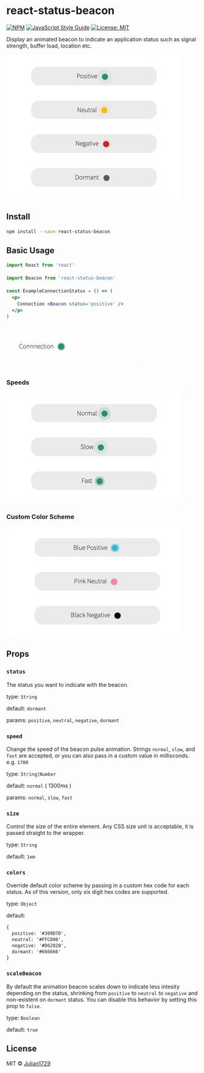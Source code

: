 # react-status-beacon

[![NPM](https://img.shields.io/npm/v/react-status-beacon.svg)](https://www.npmjs.com/package/react-status-beacon) [![JavaScript Style Guide](https://img.shields.io/badge/code_style-standard-brightgreen.svg)](https://standardjs.com) [![License: MIT](https://img.shields.io/badge/License-MIT-yellow.svg)](https://opensource.org/licenses/MIT)

Display an animated beacon to indicate an application status such as signal strength, buffer load, location etc.

![react-status-beacon status examples](https://github.com/Julian1729/react-status-beacon/raw/main/example/assets/examples.gif)

## Install

```bash
npm install --save react-status-beacon
```

## Basic Usage

```jsx
import React from 'react'

import Beacon from 'react-status-beacon'

const ExampleConnectionStatus = () => (
  <p>
    Connection <Beacon status='positive' />
  </p>
)
```

![react-status-beacon example](https://github.com/Julian1729/react-status-beacon/raw/main/example/assets/connection_example.gif)

### Speeds

![react-status-beacon speeds example](https://github.com/Julian1729/react-status-beacon/raw/main/example/assets/speeds.gif)

### Custom Color Scheme

![react-status-beacon ](https://github.com/Julian1729/react-status-beacon/raw/main/example/assets/colors.gif)

## Props

### `status`

The status you want to indicate with the beacon.

type: `String`

default: `dormant`

params: `positive`, `neutral`, `negative`, `dormant`

### `speed`

Change the speed of the beacon pulse animation. Strings `normal`, `slow`, and `fast`
are accepted, or you can also pass in a custom value in millisconds. e.g. `1700`

type: `String|Number`

default: `normal` ( 1300ms )

params: `normal`, `slow`, `fast`

### `size`

Control the size of the entire element. Any CSS size unit is acceptable, it is passed straight to the wrapper.

type: `String`

default: `1em`

### `colors`

Override default color scheme by passing in a custom hex code for each status. As of this version, only six digit hex codes are supported.

type: `Object`

default:

```
{
  positive: '#309D7D',
  neutral: '#FFC800',
  negative: '#D62828',
  dormant: '#666666'
}
```

### `scaleBeacon`

By default the animation beacon scales down to indicate less intesity depending on the status, shrinking from `positive` to `neutral` to `negative` and non-existent on `dormant` status. You can disable this behavior by setting this prop to `false`.

type: `Boolean`

default: `true`

## License

MIT © [Julian1729](https://github.com/Julian1729)
